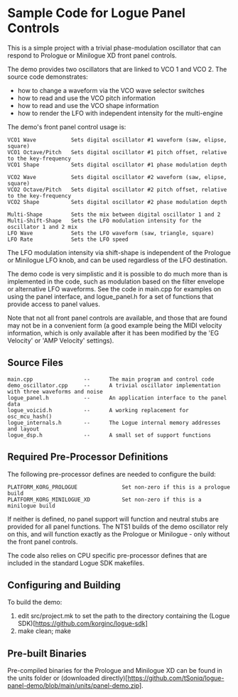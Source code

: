 # Sample Code for Logue Panel Controls

This is a simple project with a trivial phase-modulation oscillator that can respond to Prologue
or Minilogue XD front panel controls.

The demo provides two oscillators that are linked to VCO 1 and VCO 2. The source code demonstrates:

- how to change a waveform via the VCO wave selector switches
- how to read and use the VCO pitch information
- how to read and use the VCO shape information
- how to render the LFO with independent intensity for the multi-engine

The demo's front panel control usage is:

    VCO1 Wave           Sets digital oscillator #1 waveform (saw, elipse, square)
    VCO1 Octave/Pitch   Sets digital oscillator #1 pitch offset, relative to the key-frequency
    VCO1 Shape          Sets digital oscillator #1 phase modulation depth

    VCO2 Wave           Sets digital oscillator #2 waveform (saw, elipse, square)
    VCO2 Octave/Pitch   Sets digital oscillator #2 pitch offset, relative to the key-frequency
    VCO2 Shape          Sets digital oscillator #2 phase modulation depth

    Multi-Shape         Sets the mix between digital oscillator 1 and 2
    Multi-Shift-Shape   Sets the LFO modulation intensity for the oscillator 1 and 2 mix
    LFO Wave            Sets the LFO waveform (saw, triangle, square)
    LFO Rate            Sets the LFO speed

The LFO modulation intensity via shift-shape is independent of the Prologue or Minilogue LFO knob,
and can be used regardless of the LFO destination.

The demo code is very simplistic and it is possible to do much more than is implemented in the
code, such as modulation based on the filter envelope or alternative LFO waveforms. See the
code in main.cpp for examples on using the panel interface, and logue_panel.h for a set of
functions that provide access to panel values.

Note that not all front panel controls are available, and those that are found may not be in a
convenient form (a good example being the MIDI velocity information, which is only available
after it has been modified by the 'EG Velocity' or 'AMP Velocity' settings).



## Source Files

    main.cpp                --      The main program and control code
    demo_oscillator.cpp     --      A trivial oscillator implementation with three waveforms and noise
    logue_panel.h           --      An application interface to the panel data
    logue_voicid.h          --      A working replacement for osc_mcu_hash()
    logue_internals.h       --      The Logue internal memory addresses and layout
    logue_dsp.h             --      A small set of support functions



## Required Pre-Processor Definitions

The following pre-processor defines are needed to configure the build:

    PLATFORM_KORG_PROLOGUE              Set non-zero if this is a prologue build
    PLATFORM_KORG_MINILOGUE_XD          Set non-zero if this is a minilogue build

If neither is defined, no panel support will function and neutral stubs are provided for all panel functions.
The NTS1 builds of the demo oscillator rely on this, and will function exactly as the Prologue or Minilogue -
only without the front panel controls.

The code also relies on CPU specific pre-processor defines that are included in the standard
Logue SDK makefiles.



## Configuring and Building

To build the demo:

1. edit src/project.mk to set the path to the directory containing the (Logue SDK)[https://github.com/korginc/logue-sdk]
2. make clean; make



## Pre-built Binaries

Pre-compiled binaries for the Prologue and Minilogue XD can be found in the units folder or (downloaded directly)[https://github.com/tSoniq/logue-panel-demo/blob/main/units/panel-demo.zip].

